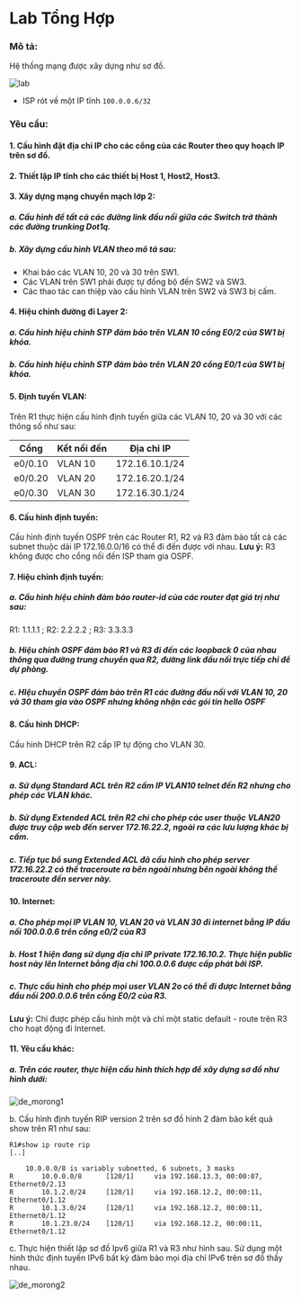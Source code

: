 # Lab Tổng Hợp

### Mô tả:
Hệ thống mạng được xây dựng như sơ đồ.

![lab](https://github.com/nhuhp/Labs-for-Networking/blob/master/pictures/Lab_Tong_Hop_1/lab.png)

- ISP rót về một IP tĩnh `100.0.0.6/32`

### Yêu cầu:
#### 1.	Cấu hình đặt địa chỉ IP cho các cổng của các Router theo quy hoạch IP trên sơ đồ.
#### 2.	Thiết lập IP tĩnh cho các thiết bị Host 1, Host2, Host3.
#### 3.	Xây dựng mạng chuyển mạch lớp 2:

##### a. Cấu hình để tất cả các đường link đấu nối giữa các Switch trở thành các đường trunking Dot1q.
##### b. Xây dựng cấu hình VLAN theo mô tả sau:
* Khai báo các VLAN 10, 20 và 30 trên SW1.
* Các VLAN trên SW1 phải được tự đồng bộ đến SW2 và SW3.
* Các thao tác can thiệp vào cấu hình VLAN trên SW2 và SW3 bị cấm.
#### 4.	Hiệu chỉnh đường đi Layer 2:
##### a. Cấu hình hiệu chỉnh STP đảm bảo trên VLAN 10 cổng E0/2 của SW1 bị khóa.
##### b. Cấu hình hiệu chỉnh STP đảm bảo trên VLAN 20 cổng E0/1 của SW1 bị khóa.
#### 5. Định tuyến VLAN:
Trên R1 thực hiện cấu hình định tuyến giữa các VLAN 10, 20 và 30 với các thông số như sau:

| Cổng | Kết nối đến | Địa chỉ IP |
|---|---|---|
| e0/0.10 | VLAN 10 | 172.16.10.1/24 |
| e0/0.20 | VLAN 20 | 172.16.20.1/24 |
| e0/0.30 | VLAN 30 | 172.16.30.1/24 |

#### 6. Cấu hình định tuyến:
Cấu hình định tuyến OSPF trên các Router R1, R2 và R3 đảm bảo tất cả các subnet thuộc dải IP 172.16.0.0/16 có thể đi đến được với nhau.
**Lưu ý:** R3 không được cho cổng nối đến ISP tham gia OSPF.
#### 7. Hiệu chỉnh định tuyến:
##### a. Cấu hình hiệu chỉnh đảm bảo router-id của các router đạt giá trị như sau:
R1: 1.1.1.1 ; R2: 2.2.2.2 ; R3: 3.3.3.3
##### b. Hiệu chỉnh OSPF đảm bảo R1 và R3 đi đến các loopback 0 của nhau thông qua đường trung chuyển qua R2, đường link đấu nối trực tiếp chỉ để dự phòng.
##### c. HIệu chuyển OSPF đảm bảo trên R1 các đường đấu nối với VLAN 10, 20 và 30 tham gia vào OSPF nhưng không nhận các gói tin hello OSPF
#### 8. Cấu hình DHCP:
Cấu hình DHCP trên R2 cấp IP tự động cho VLAN 30.
#### 9. ACL:
##### a. Sử dụng Standard ACL trên R2 cấm IP VLAN10 telnet đến R2 nhưng cho phép các VLAN khác.
##### b. Sử dụng Extended ACL trên R2 chỉ cho phép các user thuộc VLAN20 được truy cập web đến server 172.16.22.2, ngoài ra các lưu lượng khác bị cấm.
##### c. Tiếp tục bổ sung Extended ACL đã cấu hình cho phép server 172.16.22.2 có thể traceroute ra bên ngoài nhưng bên ngoài không thể traceroute đến server này.
#### 10. Internet:
##### a. Cho phép mọi IP VLAN 10, VLAN 20 và VLAN 30 đi internet bằng IP đấu nối 100.0.0.6 trên cổng e0/2 của R3
##### b.	Host 1 hiện đang sử dụng địa chỉ IP private 172.16.10.2. Thực hiện public host này lên Internet bằng địa chỉ 100.0.0.6 được cấp phát bởi ISP.
##### c. Thực cấu hình cho phép mọi user VLAN 2o có thể đi được Internet bằng đầu nối 200.0.0.6 trên cổng E0/2 của R3.
**Lưu ý:** Chỉ được phép cấu hình một và chỉ một static default  - route trên R3 cho hoạt động đi Internet. 
#### 11. Yêu cầu khác:
##### a. Trên các router, thực hiện cấu hình thích hợp để xây dựng sơ đồ như hình dưới:

![de_morong1](https://github.com/nhuhp/Labs-for-Networking/blob/master/pictures/Lab_Tong_Hop_1/de_morong.png)

b.	Cấu hình định tuyến RIP version 2 trên sơ đồ hình 2 đảm bảo kết quả show trên R1 như sau:

```
R1#show ip route rip
[..]

	10.0.0.0/8 is variably subnetted, 6 subnets, 3 masks
R		10.0.0.0/8 		[120/1]		via 192.168.13.3, 00:00:07, Ethernet0/2.13
R		10.1.2.0/24 	[120/1]		via 192.168.12.2, 00:00:11, Ethernet0/1.12
R		10.1.3.0/24		[120/1]		via 192.168.12.2, 00:00:11, Ethernet0/1.12
R		10.1.23.0/24	[120/1]		via 192.168.12.2, 00:00:11, Ethernet0/1.12
```
c.	Thực hiện thiết lập sơ đồ Ipv6 giữa R1 và R3 như hình sau. Sử dụng một hình thức định tuyến IPv6 bất kỳ đảm bảo mọi địa chỉ IPv6 trên sơ đồ thấy nhau.

![de_morong2](https://github.com/nhuhp/Labs-for-Networking/blob/master/pictures/Lab_Tong_Hop_1/de_morong2.png)

